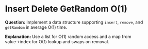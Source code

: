 # Insert Delete GetRandom O(1)

**Question:**
Implement a data structure supporting `insert`, `remove`, and `getRandom` in average O(1) time.

**Explanation:**
Use a list for O(1) random access and a map from value→index for O(1) lookup and swaps on removal.